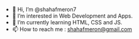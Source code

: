 - 👋 Hi, I’m @shahafmeron7
- 👀 I’m interested in Web Development and Apps.
- 🌱 I’m currently learning HTML, CSS and JS.
- 📫 How to reach me : shahafmeron@gmail.com

